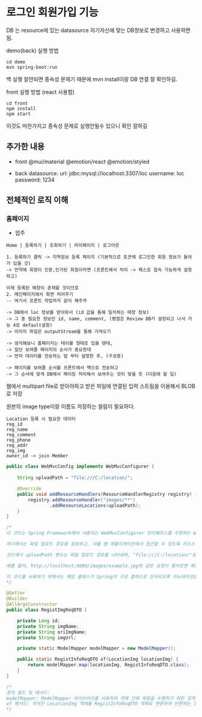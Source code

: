 # 로그인 회원가입 기능
DB 는 resource에 있는 datasource 자기자신에 맞는 DB정보로 변경하고 사용하면 됨.

demo(back) 실행 방법	

    cd demo
    mvn spring-boot:run
백 실행 잘안되면 종속성 문제기 때문에 mvn install이랑 DB 연결 잘 확인하길.

front 실행 방법	(react 사용함)

    cd front
    npm install
    npm start
이것도 마찬가지고 종속성 문제로 실행안될수 있으니 확인 잘하길





## 추가한 내용

- front
@mui/material @emotion/react @emotion/styled

- back
datasource:
    url: jdbc:mysql://localhost:3307/loc
    username: loc
    password: 1234


## 전체적인 로직 이해
### 홈페이지
- 업주
```
Home | 등록하기 | 조회하기 | 마이페이지 | 로그아웃
```

```
1. 등록하기 클릭 -> 지역정보 등록 페이지 (기본적으로 토큰에 로그인한 회원 정보가 들어가 있을 것)
-> 만약에 회원이 인증,인가된 회원이라면 (프론트에서 처리 -> 패스로 접속 가능하게 설정하고)

이제 등록된 매장이 존재할 것이므로
2. 메인페이지에서 화면 띄어주기
-- 여기서 프론트 작업까지 같이 해주자

-> DB에서 loc 정보를 받아와서 (id 값을 통해 일치하는 매장 정보)
-> 그 중 필요한 정보인 id, name, comment, (평점은 Review DB가 설정되고 나서 가능 4로 default설정)
-> 이미지 파일은 outputStream을 통해 가져오기

-> 생각해보니 홈페이지는 테이블 형태로 있을 텐데,
-> 일단 보여줄 페이지의 순서가 중요한데
-> 먼저 데이터를 전송하는 법 부터 설정한 후, (구성중)

-> 페이지를 보여줄 순서를 프론트에서 백으로 전송하고
-> 그 순서에 맞게 DB에서 페이징 처리해서 보여주는 것이 맞을 듯 (다음에 할 일)

```


웹에서 multipart file로 받아야하고
받은 파일에 연결된 입력 스트림을 이용해서 BLOB로 저장

원본의 image type이랑 이름도 저장하는 컬럼이 필요하다.

```
Location 등록 시 필요한 데이터
reg_id
reg_name
reg_comment
reg_phone
reg_addr
reg_img
owner_id -> join Member

```



``` java
public class WebMvcConfig implements WebMvcConfigurer {
    
    String uploadPath = "file:///C:/location/";

    @Override
    public void addResourceHandlers(ResourceHandlerRegistry registry) {
        registry.addResourceHandler("images/**")
                .addResourceLocations(uploadPath);
    }
}

/*
이 코드는 Spring Framework에서 사용되는 WebMvcConfigurer 인터페이스를 구현하는 WebMvcConfig 클래스를 정의하고 있습니다. 이 클래스는 웹 애플리케이션의 MVC(모델-뷰-컨트롤러) 구성을 설정하는 데 사용됩니다.

여기에서는 파일 업로드 경로를 설정하고, 이를 웹 애플리케이션에서 접근할 수 있도록 리소스 핸들러를 등록하는 메서드를 제공하고 있습니다. 구체적으로는 addResourceHandlers 메서드를 재정의하여 정적 리소스의 핸들링을 설정하고 있습니다.

코드에서 uploadPath 변수는 파일 업로드 경로를 나타내며, "file:///C:/location/"로 초기화되어 있습니다. 따라서 이 경로에 저장된 파일은 웹 애플리케이션에서 "images/**"로 접근할 수 있게 됩니다. 즉, images라는 경로로 들어오는 요청은 실제로 서버의 파일 시스템에서 해당 경로로 매핑됩니다.

예를 들어, http://localhost:8080/images/example.jpg와 같은 요청이 들어오면 해당 요청은 실제로 파일 시스템의 C:/location/example.jpg 파일과 매핑됩니다.

이 코드를 사용하기 위해서는 해당 클래스가 Spring의 구성 클래스로 인식되도록 어노테이션을 추가하거나, XML 설정 파일에서 등록해야 합니다. 예를 들어, @Configuration 어노테이션을 추가하여 스프링 컨텍스트에 이 클래스가 구성으로 사용됨을 알릴 수 있습니다.
*/
```

``` java
@Getter
@Builder
@AllArgsConstructor
public class RegistImgReqDTO {

    private Long id;
    private String imgName;
    private String oriImgName;
    private String imgUrl;

    private static ModelMapper modelMapper = new ModelMapper();

    public static RegistInfoReqDTO of(LocationImg locationImg) {
        return modelMapper.map(locationImg, RegistInfoReqDTO.class);
    }
}

/*
정적 필드 및 메서드:
modelMapper: ModelMapper 라이브러리를 사용하여 객체 간에 매핑을 수행하기 위한 정적 필드입니다.
of 메서드: 주어진 LocationImg 객체를 RegistInfoReqDTO 객체로 변환하여 반환하는 정적 메서드입니다. 이는 modelMapper를 사용하여 객체 간 매핑을 수행합니다.
*/
```